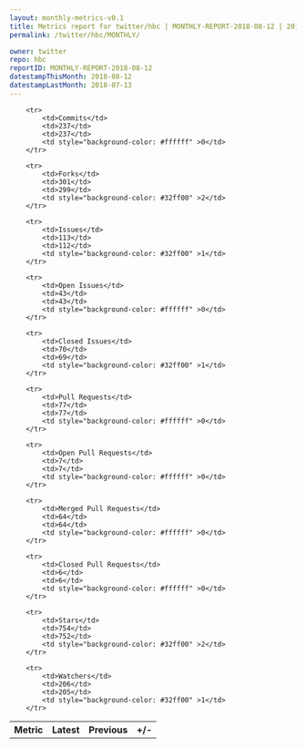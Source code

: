 ```yaml
---
layout: monthly-metrics-v0.1
title: Metrics report for twitter/hbc | MONTHLY-REPORT-2018-08-12 | 2018-08-12
permalink: /twitter/hbc/MONTHLY/

owner: twitter
repo: hbc
reportID: MONTHLY-REPORT-2018-08-12
datestampThisMonth: 2018-08-12
datestampLastMonth: 2018-07-13
---
```



<table style="width: 100%;">
    <tr>
        <th>Metric</th>
        <th>Latest</th>
        <th>Previous</th>
        <th>+/-</th>
    </tr>

        <tr>
            <td>Commits</td>
            <td>237</td>
            <td>237</td>
            <td style="background-color: #ffffff" >0</td>
        </tr>
        
        <tr>
            <td>Forks</td>
            <td>301</td>
            <td>299</td>
            <td style="background-color: #32ff00" >2</td>
        </tr>
        
        <tr>
            <td>Issues</td>
            <td>113</td>
            <td>112</td>
            <td style="background-color: #32ff00" >1</td>
        </tr>
        
        <tr>
            <td>Open Issues</td>
            <td>43</td>
            <td>43</td>
            <td style="background-color: #ffffff" >0</td>
        </tr>
        
        <tr>
            <td>Closed Issues</td>
            <td>70</td>
            <td>69</td>
            <td style="background-color: #32ff00" >1</td>
        </tr>
        
        <tr>
            <td>Pull Requests</td>
            <td>77</td>
            <td>77</td>
            <td style="background-color: #ffffff" >0</td>
        </tr>
        
        <tr>
            <td>Open Pull Requests</td>
            <td>7</td>
            <td>7</td>
            <td style="background-color: #ffffff" >0</td>
        </tr>
        
        <tr>
            <td>Merged Pull Requests</td>
            <td>64</td>
            <td>64</td>
            <td style="background-color: #ffffff" >0</td>
        </tr>
        
        <tr>
            <td>Closed Pull Requests</td>
            <td>6</td>
            <td>6</td>
            <td style="background-color: #ffffff" >0</td>
        </tr>
        
        <tr>
            <td>Stars</td>
            <td>754</td>
            <td>752</td>
            <td style="background-color: #32ff00" >2</td>
        </tr>
        
        <tr>
            <td>Watchers</td>
            <td>206</td>
            <td>205</td>
            <td style="background-color: #32ff00" >1</td>
        </tr>
        
</table>
